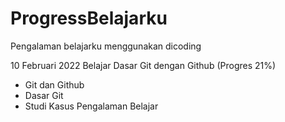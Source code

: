 # ProgressBelajarku
Pengalaman belajarku menggunakan dicoding

10 Februari 2022
Belajar Dasar Git dengan Github (Progres 21%)
* Git dan Github
* Dasar Git
* Studi Kasus Pengalaman Belajar

